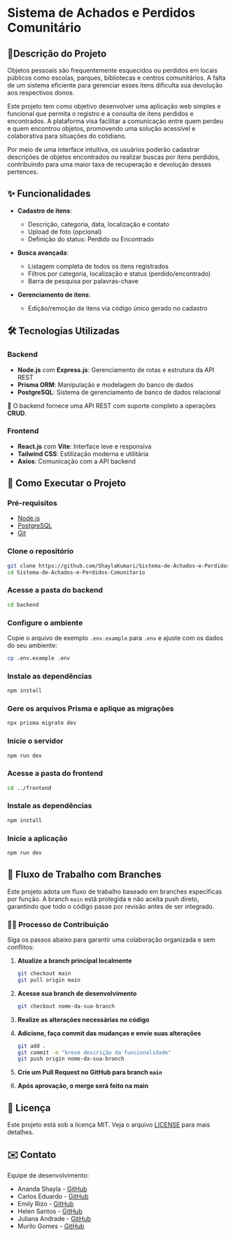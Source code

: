 # Sistema de Achados e Perdidos Comunitário

## 📝Descrição do Projeto
 
Objetos pessoais são frequentemente esquecidos ou perdidos em locais públicos como escolas, parques, bibliotecas e centros comunitários. A falta de um sistema eficiente para gerenciar esses itens dificulta sua devolução aos respectivos donos.

Este projeto tem como objetivo desenvolver uma aplicação web simples e funcional que permita o registro e a consulta de itens perdidos e encontrados. A plataforma visa facilitar a comunicação entre quem perdeu e quem encontrou objetos, promovendo uma solução acessível e colaborativa para situações do cotidiano.

Por meio de uma interface intuitiva, os usuários poderão cadastrar descrições de objetos encontrados ou realizar buscas por itens perdidos, contribuindo para uma maior taxa de recuperação e devolução desses pertences.

## ✨ Funcionalidades
     
* **Cadastro de itens**:
   * Descrição, categoria, data, localização e contato
   * Upload de foto (opcional)
   * Definição do status: Perdido ou Encontrado

* **Busca avançada**:
   * Listagem completa de todos os itens registrados
   * Filtros por categoria, localização e status (perdido/encontrado)
   * Barra de pesquisa por palavras-chave

* **Gerenciamento de itens**:
   * Edição/remoção de itens via código único gerado no cadastro

## 🛠️ Tecnologias Utilizadas

### Backend
 * **Node.js** com **Express.js**: Gerenciamento de rotas e estrutura da API REST
 * **Prisma ORM**: Manipulação e modelagem do banco de dados
 * **PostgreSQL**: Sistema de gerenciamento de banco de dados relacional

🔹 O backend fornece uma API REST com suporte completo a operações **CRUD**.

### Frontend
 * **React.js** com **Vite**: Interface leve e responsiva
 * **Tailwind CSS**: Estilização moderna e utilitária
 * **Axios**: Comunicação com a API backend

## 🚀 Como Executar o Projeto

### Pré-requisitos
 * [Node.js](https://nodejs.org/)
 * [PostgreSQL](https://www.postgresql.org/)
 * [Git](https://git-scm.com/)

### Clone o repositório
```bash
git clone https://github.com/ShaylaKumari/Sistema-de-Achados-e-Perdidos-Comunitario.git
cd Sistema-de-Achados-e-Perdidos-Comunitario
```

### Acesse a pasta do backend
```bash
cd backend
```

### Configure o ambiente
Copie o arquivo de exemplo `.env.example` para `.env` e ajuste com os dados do seu ambiente:
```bash
cp .env.example .env
```

### Instale as dependências
```bash
npm install
```

### Gere os arquivos Prisma e aplique as migrações
```bash
npx prisma migrate dev
```

### Inicie o servidor
```bash
npm run dev
```

### Acesse a pasta do frontend
```bash
cd ../frontend
```

### Instale as dependências
```bash
npm install
```

### Inicie a aplicação
```bash
npm run dev
```

## 📌 Fluxo de Trabalho com Branches

Este projeto adota um fluxo de trabalho baseado em branches específicas por função. A branch `main` está protegida e não aceita push direto, garantindo que todo o código passe por revisão antes de ser integrado.

### 👨‍💻 Processo de Contribuição

Siga os passos abaixo para garantir uma colaboração organizada e sem conflitos:

1. **Atualize a branch principal localmente**
   
   ```bash
   git checkout main
   git pull origin main
   ```

2. **Acesse sua branch de desenvolvimento**

   ```bash
   git checkout nome-da-sua-branch
   ```

 3. **Realize as alterações necessárias no código**

 4. **Adicione, faça commit das mudanças e envie suas alterações**

    ```bash
    git add .
    git commit -m "breve descrição da funcionalidade"
    git push origin nome-da-sua-branch
    ```

 5. **Crie um Pull Request no GitHub para branch `main`**

 6. **Após aprovação, o merge será feito na main**

## 📄 Licença
Este projeto está sob a licença MIT. Veja o arquivo [LICENSE](./LICENSE) para mais detalhes.

## ✉️ Contato
Equipe de desenvolvimento:

* Ananda Shayla - [GitHub](https://github.com/ShaylaKumari)
* Carlos Eduardo - [GitHub](https://github.com/CarlosEduardoVdeOliveira)
* Emily Rizo - [GitHub](https://github.com/emilyrizo)
* Helen Santos - [GitHub](https://github.com/sunHelen12)
* Juliana Andrade - [GitHub](https://github.com/andradeju)
* Murilo Gomes - [GitHub](https://github.com/murilogomesl)
